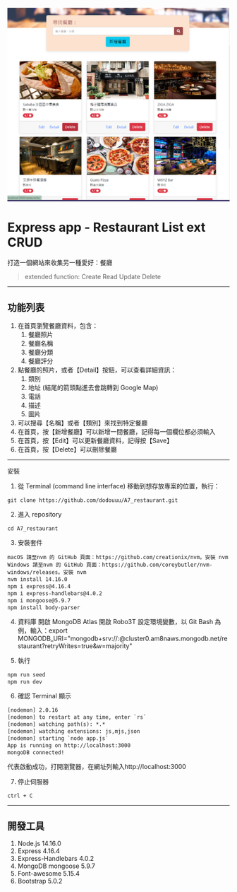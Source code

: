 ![cover](https://raw.githubusercontent.com/dodouuu/pictures/main/A7%E9%A4%90%E5%BB%B3%E6%B8%85%E5%96%AE%E6%93%B4%E5%85%85%20CRUD%20%E5%8A%9F%E8%83%BD%20Cover.png)
# Express app - Restaurant List ext CRUD
打造一個網站來收集另一種愛好：餐廳
> extended function: 
> Create
> Read
> Update
> Delete

---
## 功能列表

1. 在首頁瀏覽餐廳資料，包含：
    1. 餐廳照片
    2. 餐廳名稱
    3. 餐廳分類
    4. 餐廳評分
2. 點餐廳的照片，或者【Detail】按鈕，可以查看詳細資訊：
    1. 類別
    2. 地址 (結尾的箭頭點進去會跳轉到 Google Map)
    3. 電話
    4. 描述
    5. 圖片
3. 可以搜尋【名稱】或者【類別】來找到特定餐廳
4. 在首頁，按【新增餐廳】可以新增一間餐廳，記得每一個欄位都必須輸入
5. 在首頁，按【Edit】可以更新餐廳資料，記得按【Save】
6. 在首頁，按【Delete】可以刪除餐廳
---
安裝
1. 從 Terminal (command line interface) 移動到想存放專案的位置，執行：
```
git clone https://github.com/dodouuu/A7_restaurant.git
```
2. 進入 repository 
```
cd A7_restaurant
```
3. 安裝套件
```
macOS 請至nvm 的 GitHub 頁面：https://github.com/creationix/nvm。安裝 nvm
Windows 請至nvm 的 GitHub 頁面：https://github.com/coreybutler/nvm-windows/releases。安裝 nvm
nvm install 14.16.0
npm i express@4.16.4
npm i express-handlebars@4.0.2
npm i mongoose@5.9.7
npm install body-parser
```
4. 資料庫
開啟 MongoDB Atlas
開啟 Robo3T 
設定環境變數，以 Git Bash 為例，輸入：export MONGODB_URI="mongodb+srv://<username>:<password>@cluster0.am8naws.mongodb.net/restaurant?retryWrites=true&w=majority"

5. 執行
```
npm run seed
npm run dev
```
6. 確認 Terminal 顯示
```
[nodemon] 2.0.16
[nodemon] to restart at any time, enter `rs`
[nodemon] watching path(s): *.*
[nodemon] watching extensions: js,mjs,json
[nodemon] starting `node app.js`
App is running on http://localhost:3000
mongoDB connected!
```
代表啟動成功，打開瀏覽器，在網址列輸入http://localhost:3000

7. 停止伺服器
```
ctrl + C
```

---
## 開發工具
1. Node.js 14.16.0
2. Express 4.16.4
3. Express-Handlebars 4.0.2
4. MongoDB mongoose 5.9.7
5. Font-awesome 5.15.4
6. Bootstrap 5.0.2
